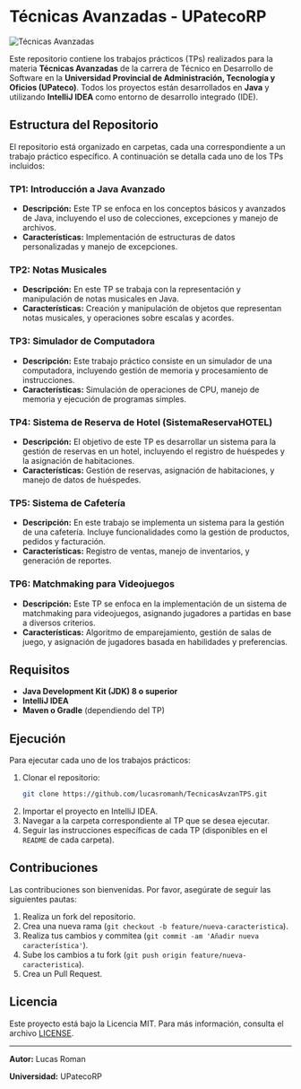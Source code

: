 # Técnicas Avanzadas - UPatecoRP

![Técnicas Avanzadas](https://miro.medium.com/v2/resize:fit:1100/format:webp/1*IRFhWNqusUWbTsB1hQXhrQ.gif)

Este repositorio contiene los trabajos prácticos (TPs) realizados para la materia **Técnicas Avanzadas** de la carrera de Técnico en Desarrollo de Software en la **Universidad Provincial de Administración, Tecnología y Oficios (UPateco)**. Todos los proyectos están desarrollados en **Java** y utilizando **IntelliJ IDEA** como entorno de desarrollo integrado (IDE).

## Estructura del Repositorio

El repositorio está organizado en carpetas, cada una correspondiente a un trabajo práctico específico. A continuación se detalla cada uno de los TPs incluidos:

### TP1: Introducción a Java Avanzado
- **Descripción:** Este TP se enfoca en los conceptos básicos y avanzados de Java, incluyendo el uso de colecciones, excepciones y manejo de archivos.
- **Características:** Implementación de estructuras de datos personalizadas y manejo de excepciones.

### TP2: Notas Musicales
- **Descripción:** En este TP se trabaja con la representación y manipulación de notas musicales en Java.
- **Características:** Creación y manipulación de objetos que representan notas musicales, y operaciones sobre escalas y acordes.

### TP3: Simulador de Computadora
- **Descripción:** Este trabajo práctico consiste en un simulador de una computadora, incluyendo gestión de memoria y procesamiento de instrucciones.
- **Características:** Simulación de operaciones de CPU, manejo de memoria y ejecución de programas simples.

### TP4: Sistema de Reserva de Hotel (SistemaReservaHOTEL)
- **Descripción:** El objetivo de este TP es desarrollar un sistema para la gestión de reservas en un hotel, incluyendo el registro de huéspedes y la asignación de habitaciones.
- **Características:** Gestión de reservas, asignación de habitaciones, y manejo de datos de huéspedes.

### TP5: Sistema de Cafetería
- **Descripción:** En este trabajo se implementa un sistema para la gestión de una cafetería. Incluye funcionalidades como la gestión de productos, pedidos y facturación.
- **Características:** Registro de ventas, manejo de inventarios, y generación de reportes.

### TP6: Matchmaking para Videojuegos
- **Descripción:** Este TP se enfoca en la implementación de un sistema de matchmaking para videojuegos, asignando jugadores a partidas en base a diversos criterios.
- **Características:** Algoritmo de emparejamiento, gestión de salas de juego, y asignación de jugadores basada en habilidades y preferencias.

## Requisitos

- **Java Development Kit (JDK) 8 o superior**
- **IntelliJ IDEA**
- **Maven o Gradle** (dependiendo del TP)

## Ejecución

Para ejecutar cada uno de los trabajos prácticos:

1. Clonar el repositorio:
    ```bash
    git clone https://github.com/lucasromanh/TecnicasAvzanTPS.git
    ```
2. Importar el proyecto en IntelliJ IDEA.
3. Navegar a la carpeta correspondiente al TP que se desea ejecutar.
4. Seguir las instrucciones específicas de cada TP (disponibles en el `README` de cada carpeta).

## Contribuciones

Las contribuciones son bienvenidas. Por favor, asegúrate de seguir las siguientes pautas:

1. Realiza un fork del repositorio.
2. Crea una nueva rama (`git checkout -b feature/nueva-caracteristica`).
3. Realiza tus cambios y commitea (`git commit -am 'Añadir nueva característica'`).
4. Sube los cambios a tu fork (`git push origin feature/nueva-caracteristica`).
5. Crea un Pull Request.

## Licencia

Este proyecto está bajo la Licencia MIT. Para más información, consulta el archivo [LICENSE](LICENSE).

---

**Autor:** Lucas Roman

**Universidad:** UPatecoRP
